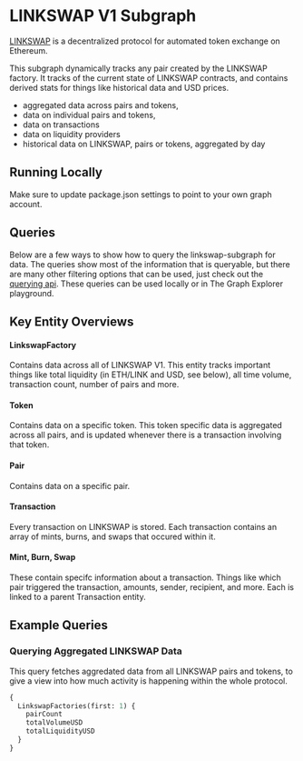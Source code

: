 # LINKSWAP V1 Subgraph

[LINKSWAP](https://linkswap.app/) is a decentralized protocol for automated token exchange on Ethereum.

This subgraph dynamically tracks any pair created by the LINKSWAP factory. It tracks of the current state of LINKSWAP contracts, and contains derived stats for things like historical data and USD prices.

- aggregated data across pairs and tokens,
- data on individual pairs and tokens,
- data on transactions
- data on liquidity providers
- historical data on LINKSWAP, pairs or tokens, aggregated by day

## Running Locally

Make sure to update package.json settings to point to your own graph account.

## Queries

Below are a few ways to show how to query the linkswap-subgraph for data. The queries show most of the information that is queryable, but there are many other filtering options that can be used, just check out the [querying api](https://thegraph.com/docs/graphql-api). These queries can be used locally or in The Graph Explorer playground.

## Key Entity Overviews

#### LinkswapFactory

Contains data across all of LINKSWAP V1. This entity tracks important things like total liquidity (in ETH/LINK and USD, see below), all time volume, transaction count, number of pairs and more.

#### Token

Contains data on a specific token. This token specific data is aggregated across all pairs, and is updated whenever there is a transaction involving that token.

#### Pair

Contains data on a specific pair.

#### Transaction

Every transaction on LINKSWAP is stored. Each transaction contains an array of mints, burns, and swaps that occured within it.

#### Mint, Burn, Swap

These contain specifc information about a transaction. Things like which pair triggered the transaction, amounts, sender, recipient, and more. Each is linked to a parent Transaction entity.

## Example Queries

### Querying Aggregated LINKSWAP Data

This query fetches aggredated data from all LINKSWAP pairs and tokens, to give a view into how much activity is happening within the whole protocol.

```graphql
{
  LinkswapFactories(first: 1) {
    pairCount
    totalVolumeUSD
    totalLiquidityUSD
  }
}
```
